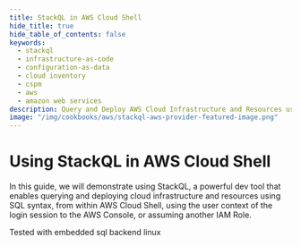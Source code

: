 ```yaml
---
title: StackQL in AWS Cloud Shell
hide_title: true
hide_table_of_contents: false
keywords:
  - stackql
  - infrastructure-as-code
  - configuration-as-data
  - cloud inventory
  - cspm
  - aws
  - amazon web services
description: Query and Deploy AWS Cloud Infrastructure and Resources using SQL
image: "/img/cookbooks/aws/stackql-aws-provider-featured-image.png"
---
```


# Using StackQL in AWS Cloud Shell

In this guide, we will demonstrate using StackQL, a powerful dev tool that enables querying and deploying cloud infrastructure and resources using SQL syntax, from within AWS Cloud Shell, using the user context of the login session to the AWS Console, or assuming another IAM Role.    

Tested with <span class="cookbook_tested_on">embedded sql backend</span> <span class="cookbook_tested_on">linux</span>



